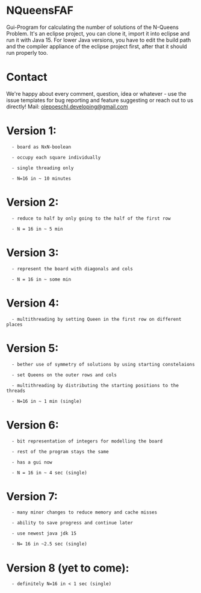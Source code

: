 # NQueensFAF

Gui-Program for calculating the number of solutions of the N-Queens Problem.
It's an eclipse project, you can clone it, import it into eclipse and run it with Java 15.
For lower Java versions, you have to edit the build path and the compiler appliance of the eclipse project first, after that it should run properly too.

# Contact
We're happy about every comment, question, idea or whatever - use the issue templates for bug reporting and feature suggesting or reach out to us directly!
Mail: olepoeschl.developing@gmail.com

# Version 1: 
      - board as NxN-boolean
      
      - occupy each square individually
      
      - single threading only
      
      - N=16 in ~ 10 minutes
      
      
# Version 2:
      - reduce to half by only going to the half of the first row
      
      - N = 16 in ~ 5 min
      
# Version 3:
      - represent the board with diagonals and cols 
      
      - N = 16 in ~ some min
      
# Version 4:
      - multithreading by setting Queen in the first row on different places
      
# Version 5:
      - bether use of symmetry of solutions by using starting constelaions
      
      - set Queens on the outer rows and cols
      
      - multithreading by distributing the starting positions to the threads
      
      - N=16 in ~ 1 min (single)
      
# Version 6:
      - bit representation of integers for modelling the board
      
      - rest of the program stays the same
      
      - has a gui now
      
      - N = 16 in ~ 4 sec (single)
      
# Version 7:
      - many minor changes to reduce memory and cache misses
      
      - ability to save progress and continue later
      
      - use newest java jdk 15
      
      - N= 16 in ~2.5 sec (single)
      
# Version 8 (yet to come):
      - definitely N=16 in < 1 sec (single)
      
      
      
      
      
      
      
      
      
      
      
      
      
      
      
      

